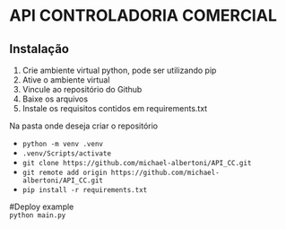 # API CONTROLADORIA COMERCIAL

## Instalação

1. Crie ambiente virtual python, pode ser utilizando pip
2. Ative o ambiente virtual
3. Vincule ao repositório do Github
4. Baixe os arquivos
5. Instale os requisitos contidos em requirements.txt

Na pasta onde deseja criar o repositório
* `python -m venv .venv`
* `.venv/Scripts/activate`
* `git clone https://github.com/michael-albertoni/API_CC.git`
* `git remote add origin https://github.com/michael-albertoni/API_CC.git`
* `pip install -r requirements.txt`


#Deploy example <br>
`python main.py`
